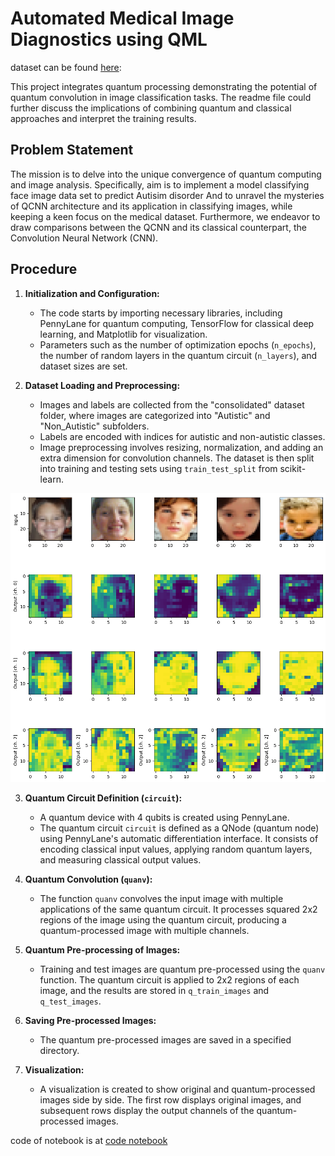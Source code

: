 # Automated Medical Image Diagnostics using QML

dataset can be found [here](https://drive.google.com/drive/folders/1kFSl8acOOQLJwG3v9Sdx2Q-TKpkA_U8b?usp=drive_link):

This project integrates quantum processing demonstrating the potential of quantum convolution in image classification tasks. The readme file could further discuss the implications of combining quantum and classical approaches and interpret the training results.

## Problem Statement

The mission is to delve into the unique convergence of quantum computing and image analysis. Specifically, aim is to implement a model classifying face image data set to predict Autisim disorder  And to unravel the mysteries of QCNN architecture and its application in classifying images, while keeping a keen focus on the medical dataset. Furthermore, we endeavor to draw comparisons between the QCNN and its classical counterpart, the Convolution Neural Network (CNN).

## Procedure

1. **Initialization and Configuration:**
   - The code starts by importing necessary libraries, including PennyLane for quantum computing, TensorFlow for classical deep learning, and Matplotlib for visualization.
   - Parameters such as the number of optimization epochs (`n_epochs`), the number of random layers in the quantum circuit (`n_layers`), and dataset sizes are set.

2. **Dataset Loading and Preprocessing:**
   - Images and labels are collected from the "consolidated" dataset folder, where images are categorized into "Autistic" and "Non_Autistic" subfolders.
   - Labels are encoded with indices for autistic and non-autistic classes.
   - Image preprocessing involves resizing, normalization, and adding an extra dimension for convolution channels. The dataset is then split into training and testing sets using `train_test_split` from scikit-learn.
  
![Framework](./output.png)

3. **Quantum Circuit Definition (`circuit`):**
   - A quantum device with 4 qubits is created using PennyLane.
   - The quantum circuit `circuit` is defined as a QNode (quantum node) using PennyLane's automatic differentiation interface. It consists of encoding classical input values, applying random quantum layers, and measuring classical output values.

4. **Quantum Convolution (`quanv`):**
   - The function `quanv` convolves the input image with multiple applications of the same quantum circuit. It processes squared 2x2 regions of the image using the quantum circuit, producing a quantum-processed image with multiple channels.

5. **Quantum Pre-processing of Images:**
   - Training and test images are quantum pre-processed using the `quanv` function. The quantum circuit is applied to 2x2 regions of each image, and the results are stored in `q_train_images` and `q_test_images`.

6. **Saving Pre-processed Images:**
   - The quantum pre-processed images are saved in a specified directory.

7. **Visualization:**
   - A visualization is created to show original and quantum-processed images side by side. The first row displays original images, and subsequent rows display the output channels of the quantum-processed images.

code of notebook is at [code notebook](./qmlcopy.ipynb)


